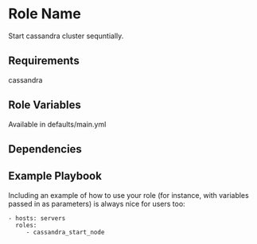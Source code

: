 Role Name
=========

Start cassandra cluster sequntially.

Requirements
------------

cassandra

Role Variables
--------------

Available in defaults/main.yml

Dependencies
------------


Example Playbook
----------------

Including an example of how to use your role (for instance, with variables passed in as parameters) is always nice for users too:

    - hosts: servers
      roles:
         - cassandra_start_node

